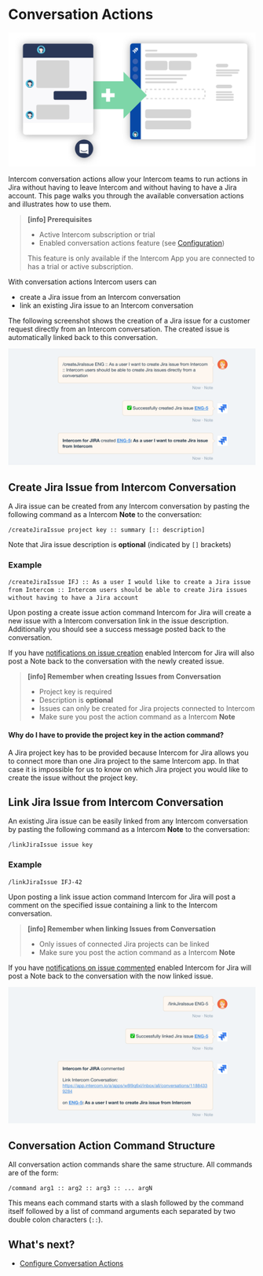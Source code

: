 # Conversation Actions

<img class="max-width-50" src="/assets/addons/intercom/ConversationActions.jpeg"/>

Intercom conversation actions allow your Intercom teams to run actions in Jira 
without having to leave Intercom and without having to have a Jira account. This page walks you 
through the available conversation actions and illustrates how to use them.

> **[info] Prerequisites**
>
> * Active Intercom subscription or trial
> * Enabled conversation actions feature (see [Configuration](ConversationActionsConfiguration.md))
>
> This feature is only available if the Intercom App you are connected to has a 
> trial or active subscription.

With conversation actions Intercom users can

* create a Jira issue from an Intercom conversation
* link an existing Jira issue to an Intercom conversation

The following screenshot shows the creation of a Jira issue for a customer request directly from
an Intercom conversation. The created issue is automatically linked back to this conversation. 

![Create Issue from Conversation](/assets/addons/intercom/CreateIssueFromConversation.png)

## Create Jira Issue from Intercom Conversation

A Jira issue can be created from any Intercom conversation by pasting the following 
command as a Intercom **Note** to the conversation:

    /createJiraIssue project key :: summary [:: description]
    
Note that Jira issue description is **optional** (indicated by `[]` brackets)

### Example

    /createJiraIssue IFJ :: As a user I would like to create a Jira issue from Intercom :: Intercom users should be able to create Jira issues without having to have a Jira account 

Upon posting a create issue action command Intercom for Jira will create a new issue with a Intercom 
conversation link in the issue description. Additionally you should see a success message posted back
to the conversation.  

If you have [notifications on issue creation](ConversationLinkingConfiguration.md#configure-when-to-notify-linked-intercom-conversations) 
enabled Intercom for Jira will also post a Note back to the conversation with the 
newly created issue.

> **[info] Remember when creating Issues from Conversation**
>
>  * Project key is required
>  * Description is **optional**
>  * Issues can only be created for Jira projects connected to Intercom
>  * Make sure you post the action command as a Intercom **Note**

#### Why do I have to provide the project key in the action command?

A Jira project key has to be provided because Intercom for Jira allows you to connect more than 
one Jira project to the same Intercom app. In that case it is impossible for us to know on 
which Jira project you would like to create the issue without the project key.
   
## Link Jira Issue from Intercom Conversation

An existing Jira issue can be easily linked from any Intercom conversation by pasting the following 
command as a Intercom **Note** to the conversation:

    /linkJiraIssue issue key

### Example

    /linkJiraIssue IFJ-42

Upon posting a link issue action command Intercom for Jira will post a comment on the specified issue
containing a link to the Intercom conversation.

> **[info] Remember when linking Issues from Conversation**
>
>  * Only issues of connected Jira projects can be linked
>  * Make sure you post the action command as a Intercom **Note** 

If you have [notifications on issue commented](ConversationLinkingConfiguration.md#configure-when-to-notify-linked-intercom-conversations) 
enabled Intercom for Jira will post a Note back to the conversation with the now linked issue.

![Link Issue from Conversation](/assets/addons/intercom/LinkIssueFromConversation.png)

## Conversation Action Command Structure

All conversation action commands share the same structure. All commands are of the form:

    /command arg1 :: arg2 :: arg3 :: ... argN
    
This means each command starts with a slash followed by the command itself followed by a list
of command arguments each separated by two double colon characters (`::`).

## What's next?

* [Configure Conversation Actions](ConversationActionsConfiguration.md)